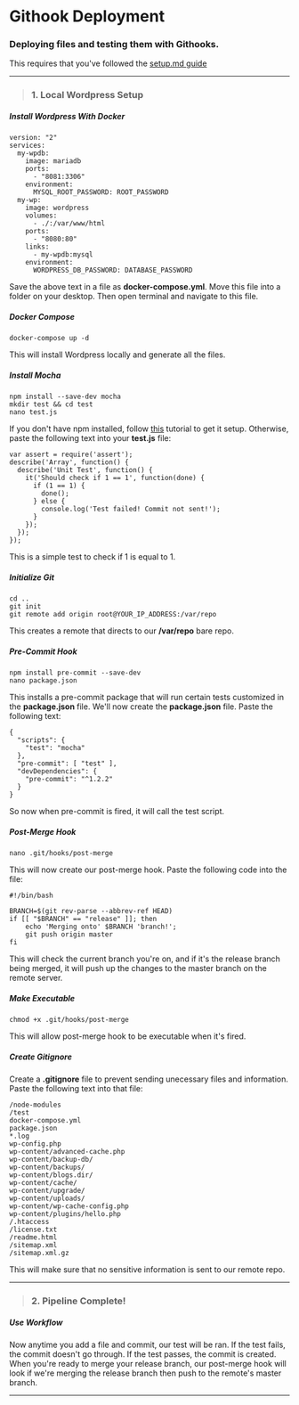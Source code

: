 # Githook Deployment
### Deploying files and testing them with Githooks.

This requires that you've followed the [setup.md guide](https://github.com/bbcharlton/DWA/blob/4d892cbebb893fd6d1958b83c7338656356c8215/setup.md)

___

> ### 1. Local Wordpress Setup

##### Install Wordpress With Docker

```shell
version: "2"
services:
  my-wpdb:
    image: mariadb
    ports:
      - "8081:3306"
    environment:
      MYSQL_ROOT_PASSWORD: ROOT_PASSWORD
  my-wp:
    image: wordpress
    volumes:
      - ./:/var/www/html
    ports:
      - "8080:80"
    links:
      - my-wpdb:mysql
    environment:
      WORDPRESS_DB_PASSWORD: DATABASE_PASSWORD
```

Save the above text in a file as **docker-compose.yml**. Move this file into a folder on your desktop. Then open terminal and navigate to this file.

##### Docker Compose

```shell
docker-compose up -d
```

This will install Wordpress locally and generate all the files.

##### Install Mocha

```shell
npm install --save-dev mocha
mkdir test && cd test
nano test.js
```

If you don't have npm installed, follow [this](http://blog.npmjs.org/post/85484771375/how-to-install-npm) tutorial to get it setup. Otherwise, paste the following text into your **test.js** file:

```shell
var assert = require('assert');
describe('Array', function() {
  describe('Unit Test', function() {
    it('Should check if 1 == 1', function(done) {
      if (1 == 1) {
      	done();
      } else {
      	console.log('Test failed! Commit not sent!');
      }
    });
  });
});
```

This is a simple test to check if 1 is equal to 1.

##### Initialize Git

```shell
cd ..
git init
git remote add origin root@YOUR_IP_ADDRESS:/var/repo
```

This creates a remote that directs to our **/var/repo** bare repo.

##### Pre-Commit Hook

```shell
npm install pre-commit --save-dev
nano package.json
```

This installs a pre-commit package that will run certain tests customized in the **package.json** file. We'll now create the **package.json** file. Paste the following text:

```shell
{
  "scripts": {
    "test": "mocha"
  },
  "pre-commit": [ "test" ],
  "devDependencies": {
    "pre-commit": "^1.2.2"
  }
}
```

So now when pre-commit is fired, it will call the test script.

##### Post-Merge Hook

```shell
nano .git/hooks/post-merge
```

This will now create our post-merge hook. Paste the following code into the file:

```shell
#!/bin/bash

BRANCH=$(git rev-parse --abbrev-ref HEAD)
if [[ "$BRANCH" == "release" ]]; then
	echo 'Merging onto' $BRANCH 'branch!';
	git push origin master
fi
```

This will check the current branch you're on, and if it's the release branch being merged, it will push up the changes to the master branch on the remote server.

##### Make Executable

```shell
chmod +x .git/hooks/post-merge
```

This will allow post-merge hook to be executable when it's fired.

##### Create Gitignore 

Create a **.gitignore** file to prevent sending unecessary files and information. Paste the following text into that file:

```shell
/node-modules
/test
docker-compose.yml
package.json
*.log
wp-config.php
wp-content/advanced-cache.php
wp-content/backup-db/
wp-content/backups/
wp-content/blogs.dir/
wp-content/cache/
wp-content/upgrade/
wp-content/uploads/
wp-content/wp-cache-config.php
wp-content/plugins/hello.php
/.htaccess
/license.txt
/readme.html
/sitemap.xml
/sitemap.xml.gz
```

This will make sure that no sensitive information is sent to our remote repo.

___

> ### 2. Pipeline Complete!

##### Use Workflow

Now anytime you add a file and commit, our test will be ran. If the test fails, the commit doesn't go through. If the test passes, the commit is created. When you're ready to merge your release branch, our post-merge hook will look if we're merging the release branch then push to the remote's master branch.

___
